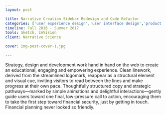 ```yaml
---
layout: post

title: Narrative Creation Sidebar Redesign and Code Refactor
categories: ['user experience design','user interface design','product management','featured']
timeline: Fall 2016 - Summer 2017
tools: Sketch, InVision
client: Narrative Science

cover: img-post-cover-1.jpg

---
```


<p>Strategy, design and development work hand in hand on the web to create an educational, engaging and empowering experience. Clean linework, derived from the streamlined logomark, reappear as a structural element and visual cue, inviting visitors to read between the lines and make progress at their own pace. Thoughtfully structured copy and strategic pathways—marked by simple animations and delightful interactions—gently guide users toward one final, low-pressure call to action, encouraging them to take the first step toward financial security, just by getting in touch. Financial planning never looked so friendly.</p>
